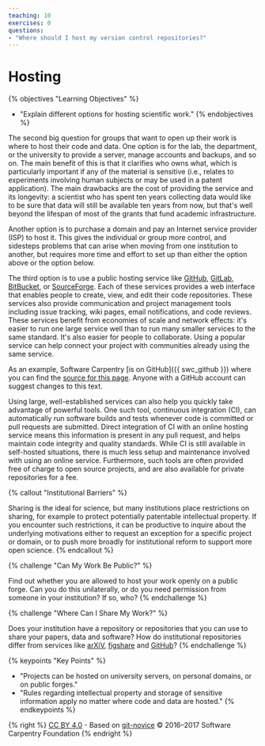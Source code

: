 ```yaml
---
teaching: 10
exercises: 0
questions:
- "Where should I host my version control repositories?"
---
```

# Hosting

{% objectives "Learning Objectives" %}
- "Explain different options for hosting scientific work."
{% endobjectives %}

The second big question for groups that want to open up their work is where to
host their code and data.  One option is for the lab, the department, or the
university to provide a server, manage accounts and backups, and so on.  The
main benefit of this is that it clarifies who owns what, which is particularly
important if any of the material is sensitive (i.e., relates to experiments
involving human subjects or may be used in a patent application).  The main
drawbacks are the cost of providing the service and its longevity: a scientist
who has spent ten years collecting data would like to be sure that data will
still be available ten years from now, but that's well beyond the lifespan of
most of the grants that fund academic infrastructure.

Another option is to purchase a domain and pay an Internet service provider
(ISP) to host it.  This gives the individual or group more control, and
sidesteps problems that can arise when moving from one institution to another,
but requires more time and effort to set up than either the option above or the
option below.

The third option is to use a public hosting service like
[GitHub](http://github.com), [GitLab](http://gitlab.com),
[BitBucket](http://bitbucket.org), or [SourceForge](http://sourceforge.net).
Each of these services provides a web interface that enables people to create,
view, and edit their code repositories.  These services also provide
communication and project management tools including issue tracking, wiki pages,
email notifications, and code reviews.  These services benefit from economies of
scale and network effects: it's easier to run one large service well than to run
many smaller services to the same standard.  It's also easier for people to
collaborate.  Using a popular service can help connect your project with
communities already using the same service.

As an example, Software Carpentry [is on
GitHub]({{ swc_github }}) where you can find the [source for this page]({{page.root}}/git/13-hosting.md).
Anyone with a GitHub account can suggest changes to this text.

Using large, well-established services can also help you quickly take advantage
of powerful tools.  One such tool, continuous integration (CI), can
automatically run software builds and tests whenever code is committed or pull
requests are submitted.  Direct integration of CI with an online hosting service
means this information is present in any pull request, and helps maintain code
integrity and quality standards.  While CI is still available in self-hosted
situations, there is much less setup and maintenance involved with using an
online service.  Furthermore, such tools are often provided free of charge to
open source projects, and are also available for private repositories for a fee.

{% callout "Institutional Barriers" %}

Sharing is the ideal for science,
but many institutions place restrictions on sharing,
for example to protect potentially patentable intellectual property.
If you encounter such restrictions,
it can be productive to inquire about the underlying motivations
either to request an exception for a specific project or domain,
or to push more broadly for institutional reform to support more open science.
{% endcallout %}

{% challenge "Can My Work Be Public?" %}

Find out whether you are allowed to host your work openly on a public forge.
Can you do this unilaterally,
or do you need permission from someone in your institution?
If so, who?
{% endchallenge %}

{% challenge "Where Can I Share My Work?" %}

Does your institution have a repository or repositories that you can
use to share your papers, data and software? How do institutional repositories
differ from services like [arXiV](http://arxiv.org/), [figshare](http://figshare.com/) and [GitHub](http://github.com/)?
{% endchallenge %}


{% keypoints "Key Points" %}
- "Projects can be hosted on university servers, on personal domains, or on public forges."
- "Rules regarding intellectual property and storage of sensitive information apply no matter where code and data are hosted."
{% endkeypoints %}

{% right %} [CC BY 4.0](https://creativecommons.org/licenses/by/4.0/legalcode) - Based on [git-novice](https://github.com/swcarpentry/git-novice) © 2016–2017 Software Carpentry Foundation {% endright %}
